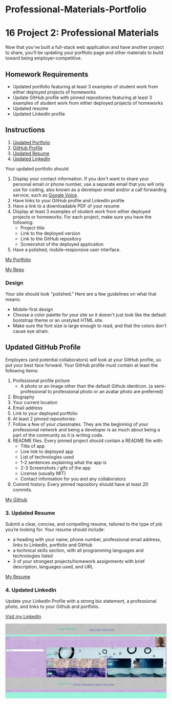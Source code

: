 # Professional-Materials-Portfolio
# 16 Project 2: Professional Materials

Now that you've built a full-stack web application and have another project to share, you'll be updating your portfolio page and other materials to build toward being employer-competitive.

## Homework Requirements
* Updated portfolio featuring at least 3 examples of student work from either deployed projects of homeworks
* Update GitHub profile with pinned repositories featuring at least 3 examples of student work from either deployed projects of homeworks
* Updated resume
* Updated LinkedIn profile

## Instructions
1. [Updated Portfolio](#updated-portfolio)
2. [GitHub Profile](#updated-github-profile)
3. [Updated Resume](#updated-resume)
4. [Updated LinkedIn](#updated-linkedin)

Your updated portfolio should:
1. Display your contact information. If you don't want to share your personal email or phone number, use a separate email that you will only use for coding, also known as a developer email and/or a call forwarding service, such as [Google Voice](https://voice.google.com/).
2. Have links to your GitHub profile and LinkedIn profile
3. Have a link to a downloadable PDF of your resume
4. Display at least 3 examples of student work from either deployed projects or homeworks. For each project, make sure you have the following:
    * Project title
    * Link to the deployed version
    * Link to the GitHub repository
    * Screenshot of the deployed application
5. Have a polished, mobile-responsive user interface.

[My Portfolio](https://tfletch3018.github.ioProfessional-Materials-Portfolio/)

[My Repo](https://github.com/tfletch3018/Professional-Materials-Portfolio)

### Design
 Your site should look "polished." Here are a few guidelines on what that means:
* Mobile-first design
* Choose a color palette for your site so it doesn't just look like
  the default bootstrap theme or an unstyled HTML site.
* Make sure the font size is large enough to read, and that the colors don't cause eye strain.

## Updated GitHub Profile
Employers (and potential collaborators) _will_ look at your GitHub profile, so put your best face forward. 
Your GitHub profile must contain at least the following items:
1. Professional profile picture
   * A photo or an image other than the default Github identicon. (a semi-professional to professional photo or an avatar photo are preferred)
2. Biography
3. Your current location
4. Email address
5. Link to your deployed portfolio
6. At least 2 pinned repositories:
7. Follow a few of your classmates. They are the beginning of your professional network and being a developer is as much about being a part of the community as it is writing code.
8. README files. Every pinned project should contain a README file with:
   * Title of app
   * Live link to deployed app
   * List of technologies used
   * 1-2 sentences explaining what the app is
   * 2-3 Screenshots / gifs of the app
   * License (usually MIT)
   * Contact information for you and any collaborators
9. Commit history. Every pinned repository should have at least 20 commits.
  
[My Github](https://github.com/tfletch3018)

### 3. Updated Resume
Submit a clear, concise, and compelling resume, tailored to the type of job you’re looking for.
Your resume should include:
* a heading with your name, phone number, professional email address, links to LinkedIn, portfolio and GitHub
* a technical skills section, with all programming languages and technologies listed
* 3 of your strongest projects/homework assignments with brief description, languages used, and URL

[My Resume](https://drive.google.com/drive/folders/1-2qstDNd3kGVUXQ7ZOWa-Ry3Ft4kzCaR?usp=sharing)

### 4. Updated LinkedIn
Update your LinkedIn Profile with a strong bio statement, a professional photo, and links to your Github and portfolio.

[Visit my LinkedIn](http://linkedin.com/in/tonya-fletcher-733a9450)



<img src="assets/images/Screenshot.png">

<link href="LICENSE">